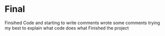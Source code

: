 # Final
Finsihed Code and starting to write comments 
wrote some comments trying my best to explain what code does what
Finished the project 
